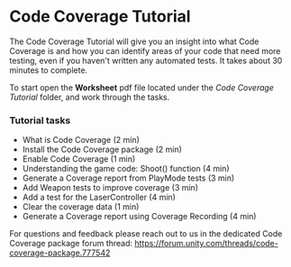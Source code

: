 # Code Coverage Tutorial

The Code Coverage Tutorial will give you an insight into what Code Coverage is and how you can identify areas of your code that need more testing, even if you haven't written any automated tests. It takes about 30 minutes to complete.

To start open the **Worksheet** pdf file located under the *Code Coverage Tutorial* folder, and work through the tasks.

### Tutorial tasks

- What is Code Coverage ​(2 min)
- Install the Code Coverage package ​(2 min)
- Enable Code Coverage ​(1 min)
- Understanding the game code: Shoot() function​ (4 min)
- Generate a Coverage report from PlayMode tests​ (3 min)
- Add Weapon tests to improve coverage​ (3 min)
- Add a test for the LaserController​ (4 min)
- Clear the coverage data​ (1 min)
- Generate a Coverage report using Coverage Recording​ (4 min)

For questions and feedback please reach out to us in the dedicated Code Coverage package ​forum thread: https://forum.unity.com/threads/code-coverage-package.777542
